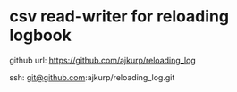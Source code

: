 # csv read-writer for reloading logbook

github url: https://github.com/ajkurp/reloading_log

ssh: git@github.com:ajkurp/reloading_log.git


